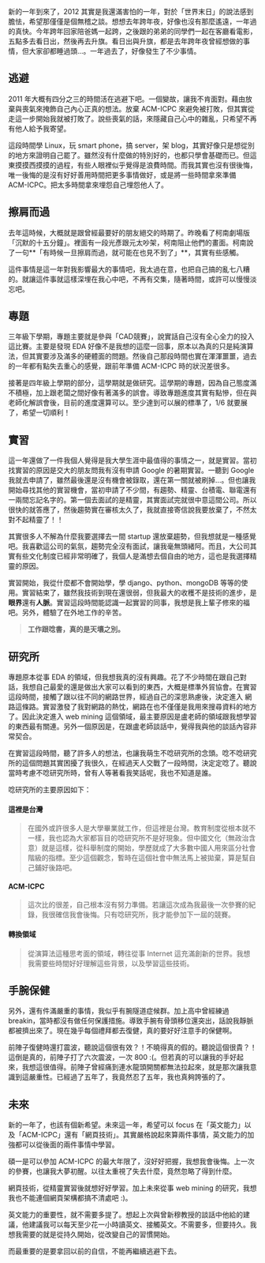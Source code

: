 <!--
[date]: 2012-01-01
[title]: 回顧 2011
[name]: look-back-of-2011
[tag]: 人生歷程, ACM-ICPC, intern | 實習, graduate school | 研究所
-->

新的一年到來了，2012 其實是我還滿害怕的一年，對於「世界末日」的說法感到膽怯，希望那僅僅是個無稽之談。想想去年跨年夜，好像也沒有那麼遙遠，一年過的真快。今年跨年回家陪爸媽一起跨，之後跟的弟弟的同學們一起在客廳看電影，五點多去看日出，然後再去升旗。看日出與升旗，都是去年跨年夜曾經想做的事情，但大家卻都睡過頭...。一年過去了，好像發生了不少事情。

## 逃避

2011 年大概有四分之三的時間活在逃避下吧。一個變故，讓我不肯面對。藉由放棄與喪氣來掩飾自己內心正真的想法。放棄 ACM-ICPC 來避免被打敗，但其實從走這一步開始我就被打敗了。說些喪氣的話，來隱藏自己心中的雜亂，只希望不再有他人給予我寄望。

這段時間學 Linux，玩 smart phone，搞 server，架 blog，其實好像只是想從別的地方來證明自己罷了。雖然沒有什麼做的特別好的，也都只學會基礎而已。但這東摸摸西摸摸的過程，有些人眼裡似乎覺得是浪費時間。而我其實也沒有很後悔，唯一後悔的是沒有好好善用時間把更多事情做好，或是將一些時間拿來準備 ACM-ICPC。把太多時間拿來埋怨自己埋怨他人了。

## 擦肩而過

去年這時候，大概就是跟曾經最要好的朋友絕交的時期了。昨晚看了柯南劇場版「沉默的十五分鐘」。裡面有一段光彥跟元太吵架，柯南阻止他們的畫面。柯南說了一句**「有時候一旦擦肩而過，就可能在也見不到了」**，其實有些感觸。

這件事情是這一年對我影響最大的事情吧，我太過在意，也把自己搞的亂七八糟的。就讓這件事就這樣深埋在我心中吧，不再有交集，隨著時間，或許可以慢慢淡忘吧。

## 專題

三年級下學期，專題主要就是參與「CAD競賽」，說實話自己沒有全心全力的投入這比賽。主要是發現 EDA 好像不是我想的這麼一回事，原本以為真的只是純演算法，但其實要涉及滿多的硬體面的問題。然後自己那段時間也實在渾渾噩噩，過去的一年都有點失去重心的感覺，跟前年準備 ACM-ICPC 時的狀況差很多。

接著是四年級上學期的部分，這學期就是做研究。這學期的專題，因為自己態度滿不積極，加上跟老闆之間好像有著滿多的誤會。導致專題進度其實有點慘，但在與老師化解誤會後，目前的進度還算可以。至少達到可以展的標準了，1/6 就要展了，希望一切順利！

## 實習

這一年還做了一件我個人覺得是我大學生涯中最值得的事情之一，就是實習。當初找實習的原因是交大的朋友問我有沒有申請 Google 的暑期實習。一聽到 Google 我就去申請了，雖然最後還是沒有機會被錄取，還在第一關就被刷掉...。但也讓我開始尋找其他的實習機會，當初申請了不少間，有趨勢、精靈、台積電、聯電還有一兩間忘記名字的。第一個去面試的是精靈，其實面試完就很中意這間公司。所以很快的就答應了，然後趨勢實在審核太久了，我就直接寄信說我要放棄了，不然太對不起精靈了！！

其實很多人不解為什麼我要選擇去一間 startup 還放棄趨勢，但我想就是一種感覺吧。我喜歡這公司的氣氛，趨勢完全沒有面試，讓我毫無頭緒阿。而且，大公司其實有些文化制度已經非常明確了，我個人是滿想去個自由的地方，這也是我選擇精靈的原因。

實習開始，我從什麼都不會開始學，學 django、python、mongoDB 等等的使用。實習結束了，雖然我技術到現在還很弱，但我最大的收穫不是技術的進步，是**眼界**還有**人脈**。實習這段時間能認識一起實習的同事，我想是我上輩子修來的福吧。另外，體驗了在外地工作的辛苦。

> **工作跟唸書，真的是天壤之別。**

## 研究所

專題原本從事 EDA 的領域，但我想我真的沒有興趣。花了不少時間在跟自己對話，我想自己最愛的還是做出大家可以看到的東西，大概是標準外貿協會。在實習這段時間，接觸了跟以往不同的網路世界，經過自己的深思熟慮後，決定進入 網路這條路。實習激發了我對網路的熱忱，網路在也不僅僅是我用來搜尋資料的地方了。因此決定進入 web mining 這個領域，最主要原因是盧老師的領域跟我想學習的東西最有關連。另外一個原因是，在跟盧老師談話中，覺得我與他的談話內容非常契合。

在實習這段時間，聽了許多人的想法，也讓我萌生不唸研究所的念頭。唸不唸研究所的這個問題其實困擾了我很久，在經過天人交戰了一段時間，決定定唸了。聽說當時考慮不唸研究所時，曾有人等著看我笑話呢，我也不知道是誰。

唸研究所的主要原因如下：

#### 這裡是台灣

> 在國外或許很多人是大學畢業就工作，但這裡是台灣。教育制度從根本就不一樣，我也認為大家都盲目的唸研究所不是好現象。但中國文化（無政治含意）就是這樣，從科舉制度的開始，學歷就成了大多數中國人用來區分社會階級的指標。至少這個觀念，暫時在這個社會中無法馬上被拋棄，算是幫自己鋪好後路吧。

#### ACM-ICPC

> 這次比的很差，自己根本沒有努力準備。若讓這次成為我最後一次參賽的紀錄，我很確信我會後悔。只有唸研究所，我才能參加下一屆的競賽。

#### 轉換領域

> 從演算法這種思考面的領域，轉往從事 Internet 這充滿創新的世界。我想我需要些時間好好理解這些背景，以及學習這些技術。


## 手腕保健

另外，還有件滿嚴重的事情，我似乎有腕隧道症候群。加上高中曾經練過 breakin，當時都沒有做任何保護措施。導致手腕有骨頭移位還突出，話說我靜脈都被擠出來了。現在幾乎每個禮拜都去復健，真的要好好注意手的保健啊。

前陣子復健時還打震波，聽說這個很有效？！不曉得真的假的。聽說這個很貴？！這倒是真的，前陣子打了六次震波，一次 800 :(。但若真的可以讓我的手好起來，我想這很值得。前陣子曾經痛到連水龍頭開關都無法拉起來，就是那次讓我意識到這嚴重性。已經過了五年了，我竟然忍了五年，我也真夠誇張的了。

## 未來

新的一年了，也該有個新希望。未來這一年，希望可以 focus 在「英文能力」以及「ACM-ICPC」還有「網頁技術」。其實嚴格說起來算兩件事情，英文能力的加強都可以從後面的兩件事情中學習。

碩一是可以參加 ACM-ICPC 的最大年限了，沒好好把握，我想我會後悔。上一次的參賽，也讓我大夢初醒。以往太重視了失去什麼，竟然忽略了得到什麼。

網頁技術，從精靈實習後就想好好學習。加上未來從事 web mining 的研究，我想我也不能連個網頁架構都搞不清處吧 :)。

英文能力的重要性，就不需要多提了。想起上次與曾新穆教授的談話中他給的建議，他建議我可以每天至少花一小時讀英文、接觸英文。不需要多，但要持久。我想我需要的就是從持久開始，從改變自己的習慣開始。

而最重要的是要拿回以前的自信，不能再繼續逃避下去。

